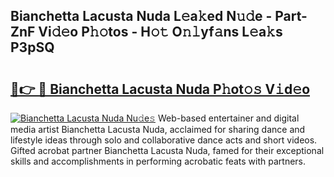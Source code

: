 ## Bianchetta Lacusta Nuda L𝚎a𝚔ed N𝚞𝚍e - Part-ZnF Vi𝚍𝚎o P𝚑𝚘tos - H𝚘𝚝 O𝚗𝚕yf𝚊ns L𝚎a𝚔s P3pSQ

# <h2><a href="http://kf9lro5.oniu.top/?m=Bianchetta+Lacusta+Nuda">🔗👉 🔴 Bianchetta Lacusta Nuda P𝚑ot𝚘𝚜 V𝚒d𝚎o</a></h2>

[![Bianchetta Lacusta Nuda Nu𝚍e𝚜](https://i.imgur.com/0qMVB7G.gif)](http://kf9lro5.oniu.top/?m=Bianchetta+Lacusta+Nuda)
Web-based entertainer and digital media artist Bianchetta Lacusta Nuda, acclaimed for sharing dance and lifestyle ideas through solo and collaborative dance acts and short videos. Gifted acrobat partner Bianchetta Lacusta Nuda, famed for their exceptional skills and accomplishments in performing acrobatic feats with partners.  
